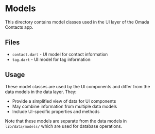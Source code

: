 # Models

This directory contains model classes used in the UI layer of the Omada Contacts app.

## Files

- `contact.dart` - UI model for contact information
- `tag.dart` - UI model for tag information

## Usage

These model classes are used by the UI components and differ from the data models in the data layer. They:

- Provide a simplified view of data for UI components
- May combine information from multiple data models
- Include UI-specific properties and methods

Note that these models are separate from the data models in `lib/data/models/` which are used for database operations.